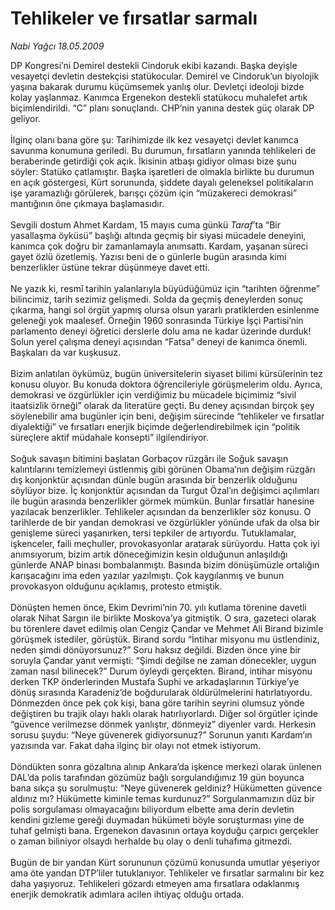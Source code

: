 # Tehlikeler ve fırsatlar sarmalı

*Nabi Yağcı 18.05.2009*

<div class="taraf_structure_2col_1zq">
<div class="margen_n">



 <p>DP Kongresi’ni Demirel destekli Cindoruk ekibi kazandı. Başka deyişle vesayetçi devletin destekçisi statükocular. Demirel ve Cindoruk’un biyolojik yaşına bakarak durumu küçümsemek yanlış olur. Devletçi ideoloji bizde kolay yaşlanmaz. Kanımca Ergenekon destekli statükocu muhalefet artık biçimlendirildi. “C” planı sonuçlandı. CHP’nin yanına destek güç olarak DP geliyor. <br/><br/>İlginç olanı bana göre şu: Tarihimizde ilk kez vesayetçi devlet kanımca savunma konumuna geriledi. Bu durumun, fırsatların yanında tehlikeleri de beraberinde getirdiği çok açık. İkisinin atbaşı gidiyor olması bize şunu söyler: Statüko çatlamıştır. Başka işaretleri de olmakla birlikte bu durumun en açık göstergesi, Kürt sorununda, şiddete dayalı geleneksel politikaların işe yaramazlığı görülerek, barışçı çözüm için “müzakereci demokrasi” mantığının öne çıkmaya başlamasıdır. <br/><br/>Sevgili dostum Ahmet Kardam, 15 mayıs cuma günkü <i>Taraf</i>’ta “Bir yasallaşma öyküsü” başlığı altında geçmiş bir siyasi mücadele deneyini, kanımca çok doğru bir zamanlamayla anımsattı. Kardam, yaşanan süreci gayet özlü özetlemiş. Yazısı beni de o günlerle bugün arasında kimi benzerlikler üstüne tekrar düşünmeye davet etti. <br/><br/>Ne yazık ki, resmî tarihin yalanlarıyla büyüdüğümüz için “tarihten öğrenme” bilincimiz, tarih sezimiz gelişmedi. Solda da geçmiş deneylerden sonuç çıkarma, hangi sol örgüt yapmış olursa olsun yararlı pratiklerden esinlenme geleneği yok maalesef. Örneğin 1960 sonrasında Türkiye İşçi Partisi’nin parlamento deneyi öğretici derslerle dolu ama ne kadar üzerinde durduk! Solun yerel çalışma deneyi açısından “Fatsa” deneyi de kanımca önemli. Başkaları da var kuşkusuz. <br/><br/>Bizim anlatılan öykümüz, bugün üniversitelerin siyaset bilimi kürsülerinin tez konusu oluyor. Bu konuda doktora öğrencileriyle görüşmelerim oldu. Ayrıca, demokrasi ve özgürlükler için verdiğimiz bu mücadele biçimimiz “sivil itaatsizlik örneği” olarak da literatüre geçti. Bu deney açısından birçok şey söylenebilir ama bugünler için beni, değişim sürecinde “tehlikeler ve fırsatlar diyalektiği” ve fırsatları enerjik biçimde değerlendirebilmek için “politik süreçlere aktif müdahale konsepti” ilgilendiriyor. <br/><br/>Soğuk savaşın bitimini başlatan Gorbaçov rüzgârı ile Soğuk savaşın kalıntılarını temizlemeyi üstlenmiş gibi görünen Obama’nın değişim rüzgârı dış konjonktür açısından dünle bugün arasında bir benzerlik olduğunu söylüyor bize. İç konjonktür açısından da Turgut Özal’ın değişimci açılımları ile bugün arasında benzerlikler görmek mümkün. Bunlar fırsatlar hanesine yazılacak benzerlikler. Tehlikeler açısından da benzerlikler söz konusu. O tarihlerde de bir yandan demokrasi ve özgürlükler yönünde ufak da olsa bir genişleme süreci yaşanırken, tersi tepkiler de artıyordu. Tutuklamalar, işkenceler, faili meçhuller, provokasyonlar aratarak sürüyordu. Hatta çok iyi anımsıyorum, bizim artık döneceğimizin kesin olduğunun anlaşıldığı günlerde ANAP binası bombalanmıştı. Basında bizim dönüşümüzle ortalığın karışacağını ima eden yazılar yazılmıştı. Çok kaygılanmış ve bunun provokasyon olduğunu açıklamış, protesto etmiştik. <br/><br/>Dönüşten hemen önce, Ekim Devrimi’nin 70. yılı kutlama törenine davetli olarak Nihat Sargın ile birlikte Moskova’ya gitmiştik. O sıra, gazeteci olarak bu törenlere davet edilmiş olan Cengiz Çandar ve Mehmet Ali Birand bizimle görüşmek istediler, görüştük. Birand sordu “İntihar misyonu mu üstlendiniz, neden şimdi dönüyorsunuz?” Soru haksız değildi. Bizden önce yine bir soruyla Çandar yanıt vermişti: “Şimdi değilse ne zaman dönecekler, uygun zaman nasıl bilinecek?” Durum öyleydi gerçekten. Birand, intihar misyonu derken TKP önderlerinden Mustafa Suphi ve arkadaşlarının Türkiye’ye dönüş sırasında Karadeniz’de boğdurularak öldürülmelerini hatırlatıyordu. Dönmezden önce pek çok kişi, bana göre tarihin seyrini olumsuz yönde değiştiren bu trajik olayı haklı olarak hatırlıyorlardı. Diğer sol örgütler içinde “güvence verilmezse dönmek yanlıştır, dönmeyiz” diyenler vardı. Herkesin sorusu şuydu: “Neye güvenerek gidiyorsunuz?” Sorunun yanıtı Kardam’ın yazısında var. Fakat daha ilginç bir olayı not etmek istiyorum. <br/><br/>Döndükten sonra gözaltına alınıp Ankara’da işkence merkezi olarak ünlenen DAL’da polis tarafından gözümüz bağlı sorgulandığımız 19 gün boyunca bana sıkça şu sorulmuştu: “Neye güvenerek geldiniz? Hükümetten güvence aldınız mı? Hükümette kiminle temas kurdunuz?” Sorgulanmamızın düz bir polis sorgulaması olmayacağını biliyordum elbette ama derin devletin kendini gizleme gereği duymadan hükümeti böyle soruşturması yine de tuhaf gelmişti bana. Ergenekon davasının ortaya koyduğu çarpıcı gerçekler o zaman biliniyor olsaydı herhalde bu olay o denli tuhafıma gitmezdi. <br/><br/>Bugün de bir yandan Kürt sorununun çözümü konusunda umutlar yeşeriyor ama öte yandan DTP’liler tutuklanıyor. Tehlikeler ve fırsatlar sarmalını bir kez daha yaşıyoruz. Tehlikeleri gözardı etmeyen ama fırsatlara odaklanmış enerjik demokratik adımlara acilen ihtiyaç olduğu ortada.</p>

<br/>


<div id="taraf_not">
</div>

</div>


</div>
